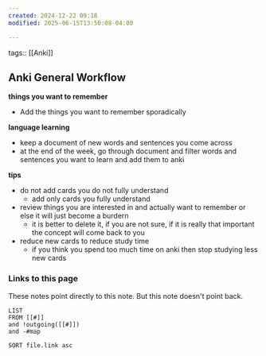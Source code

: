 ```yaml
---
created: 2024-12-22 09:18
modified: 2025-06-15T13:50:08-04:00

---
```

tags:: [[Anki]]
## Anki General Workflow

**things you want to remember**
- Add the things you want to remember sporadically

**language learning**
- keep a document of new words and sentences you come across
- at the end of the week, go through document and filter words and sentences you want to learn and add them to anki


**tips**
- do not add cards you do not fully understand
	- add only cards you fully understand
- review things you are interested in and actually want to remember or else it will just become a burdern
	- it is better to delete it, if you are not sure, if it is really that important the concept will come back to you
- reduce new cards to reduce study time
	- if you think you spend too much time on anki then stop studying less new cards
### Links to this page
These notes point directly to this note. But this note doesn't point back.
```dataview
LIST
FROM [[#]]
and !outgoing([[#]])
and -#map

SORT file.link asc
```

